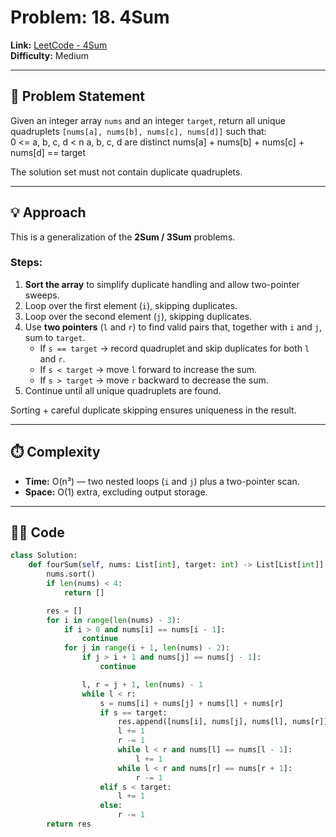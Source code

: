 # Problem: 18. 4Sum

**Link:** [LeetCode - 4Sum](https://leetcode.com/problems/4sum/)  
**Difficulty:** Medium  

---

## 📝 Problem Statement
Given an integer array `nums` and an integer `target`, return all unique quadruplets `[nums[a], nums[b], nums[c], nums[d]]` such that:  
0 <= a, b, c, d < n
a, b, c, d are distinct
nums[a] + nums[b] + nums[c] + nums[d] == target

The solution set must not contain duplicate quadruplets.  

---

## 💡 Approach

This is a generalization of the **2Sum / 3Sum** problems.  

### Steps:
1. **Sort the array** to simplify duplicate handling and allow two-pointer sweeps.  
2. Loop over the first element (`i`), skipping duplicates.  
3. Loop over the second element (`j`), skipping duplicates.  
4. Use **two pointers** (`l` and `r`) to find valid pairs that, together with `i` and `j`, sum to `target`.  
   - If `s == target` → record quadruplet and skip duplicates for both `l` and `r`.  
   - If `s < target` → move `l` forward to increase the sum.  
   - If `s > target` → move `r` backward to decrease the sum.  
5. Continue until all unique quadruplets are found.  

Sorting + careful duplicate skipping ensures uniqueness in the result.  

---

## ⏱️ Complexity
- **Time:** O(n³) — two nested loops (`i` and `j`) plus a two-pointer scan.  
- **Space:** O(1) extra, excluding output storage.  

---

## 🧑‍💻 Code

```python
class Solution:
    def fourSum(self, nums: List[int], target: int) -> List[List[int]]:
        nums.sort()
        if len(nums) < 4:
            return []

        res = []
        for i in range(len(nums) - 3):
            if i > 0 and nums[i] == nums[i - 1]:
                continue
            for j in range(i + 1, len(nums) - 2):
                if j > i + 1 and nums[j] == nums[j - 1]:
                    continue

                l, r = j + 1, len(nums) - 1
                while l < r:
                    s = nums[i] + nums[j] + nums[l] + nums[r]
                    if s == target:
                        res.append([nums[i], nums[j], nums[l], nums[r]])
                        l += 1
                        r -= 1
                        while l < r and nums[l] == nums[l - 1]:
                            l += 1
                        while l < r and nums[r] == nums[r + 1]:
                            r -= 1
                    elif s < target:
                        l += 1
                    else:
                        r -= 1
        return res